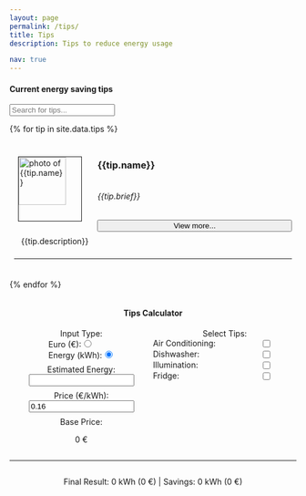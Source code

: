 ```yaml
---
layout: page
permalink: /tips/
title: Tips
description: Tips to reduce energy usage

nav: true
---
```

<script async src="{{ base.url | prepend: site.url }}/assets/js/search.js"></script>
<script async src="{{ base.url | prepend: site.url }}/assets/js/calculator.js"></script>

#### Current energy saving tips

<input type="text" onkeyup="searchFunction()" class="form-control" id="mySearch" placeholder="Search for tips...">

<div id="tipsWrapper">

{% for tip in site.data.tips %}

<div class="tipContainer" style="padding: 0.5rem">
    <div style="display:flex">
        <div style="display: flex; width: 30%; justify-content: center; align-items: center;">
            <img style="border:1px solid; float: left; width: 75%; margin-right: 20px;" src="{{ tip.image | prepend: '/assets/img/' | prepend: site.baseurl | prepend: site.url }}" alt="photo of {{tip.name}}">
        </div>
        <div style="display: flex; flex-direction: column;justify-content: center; width: 70%">
            <h3 class="tipTitle">{{tip.name}}</h3>
            <h6>{{tip.brief}}</h6>
            <button type="button" class="btn btn-default btn-sm" data-toggle="collapse" data-target="#collapse{{ tip.id }}">
            View more...
            </button>
        </div>
    </div>
    <div class="collapse" id="collapse{{ tip.id }}" style="padding: 0.5rem; margin: auto; width: 95%; position: center">
        <div class="card bg-dark text-white card-body">
        {{tip.description}}
        </div>
    </div>
    <hr>
</div>

{% endfor %}

<div style="display:flex; justify-content:center; align-items:center;">
    <h4> Tips Calculator </h4>
</div>

<div style="display:block; height:auto;">
    <div style="display:flex;">
        <div style="display:flex; flex-direction:column; align-items:center; justify-content:center; width: 50%">
            <label>Input Type: </label>
            <div class="inputField1_1">
                    <div>Euro (€):<input class="inputType" type="radio" name="option" value="euro"></div>
                    <div>Energy (kWh):<input class="inputType" type="radio" name="option" value="energy" checked></div>
            </div>
            <label for="energyInput" style="margin-top:0.5rem; margin-bottom:0 !important;"> Estimated Energy:</label>
            <input id="energyInput" type="text" onkeypress="isNumberKey(event)">
            <label for="priceInput" style="margin-top:0.5rem; margin-bottom:0 !important;"> Price (€/kWh):</label>
            <input id="priceInput" type="text" value="0.16" onkeypress="isNumberKey(event)">
            <label for="basePrice" style="margin-top:0.5rem; margin-bottom:0 !important;">Base Price:</label>
            <p id="basePrice">0 €</p>
        </div>
        <div style="display:flex; flex-direction:column; align-items:center; width: 50%">
            <label for="Select Tips">Select Tips:</label>
            <div style="display:flex; flex-direction:column; align-items:center; justify-content:center; width:100%;">
                <div style="display:flex; flex-direction:row; width:100%;">
                <label style="width:75%;">Air Conditioning: </label>
                <input id="tip1" type="checkbox">
                </div>
                <div style="display:flex; flex-direction:row; width:100%;">
                <label style="width:75%;">Dishwasher: </label>
                <input id="tip2" type="checkbox" >
                </div>
                <div style="display:flex; flex-direction:row; width:100%;">
                <label style="width:75%;">Illumination: </label>
                <input id="tip3" type="checkbox" >
                </div>
                <div style="display:flex; flex-direction:row; width:100%;">
                <label style="width:75%;">Fridge: </label>
                <input id="tip4" type="checkbox" >
                </div>
            </div>
        </div>
    </div>
</div>

<hr>
<div style="display:flex; justify-content:center; align-items:center;">
<p id="showResultElement"> Final Result: 0 kWh (0 €) | Savings: 0 kWh (0 €) </p>
</div>

<div>
    <canvas id="myChart"></canvas>
</div>
